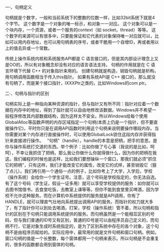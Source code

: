 一·、句柄定义

句柄就是个数字，一般和当前系统下的整数的位数一样，比如32bit系统下就是4个字节。
这个数字是一个对象的唯一标示，和对象一一对应。
这个对象可以是一个块内存，一个资源，或者一个服务的context（如 socket，thread）等等。
这个数字的来源可以有很多中，只要能保证和它代表的对象保持唯一对应就可以，比如可以用内存地址，也可以用句柄表的序号，或者干脆用一个自增ID，再或者用以上的值去异或一个常数。

传统上操作系统内核和系统服务API都是 C 语言接口的，但是其内部设计理念上又是OO的，所以有对象概念却没有对应的语言语法支持。
句柄的作用就是在 C 语言环境下代替 C++ 的对象指针来用的。
创建句柄就是构造，销毁句柄就是析构，用句柄调用函数相当于传入this指针。
如果有系统API是 C++ 接口的，那么就没有句柄了，而是某个接口指针，IXXXPtr之类的，比如Windows的com ptr。

二·、句柄与指针的区别

句柄实际上是一种指向某种资源的指针，但与指针又有所不同：指针对应着一个数据在内存中的地址，得到了指针就可以自由地修改该数据。Windows并不希望一般程序修改其内部数据结构，因为这样太不安全。所以Windows给每个使用GlobalAlloc等函数声明的内存区域指定一个句柄(本质上仍是一个指针，但不要直接操作它)，平时你只是在调用API函数时利用这个句柄来说明要操作哪段内存。当你需要对某个内存进行直接操作时，可以使用GlobalLock锁住这段内存并获得指针来直接进行操作。  
“句柄”（handle），handle的本意是把柄，把手的意思。是你与操作系统打交道的东西。举个例子：比如你做了亏心事（我说的是比如，呵呵），不幸让我抓住了把柄，那么我让你做什么你就得做什么，因为你的把柄在我这。我们编程的时候也是这样，比如我们要想操纵一个窗口，那我们就必须“抓住它的把柄”，只有这样，我们才能改变它的属性，改变它的式样，甚至销毁它（狠了点儿）。我们再引用一个通俗一点的例子，比如你考上了大学，入学后，学校（操作系统）会给你一个学生证号。注意，这个号码是学校指定的，你无法自选。有了这个号码（学生证，假设一证多用）就可以享受学校提供的服务：如你就可以去图书馆借书，去食堂吃饭，去教室上课等等。但你不能到食堂里买啤酒，因为学校不允许这种服务。而在计算机中系统提供的服务就是API调用，你有了HANDLE，就可以理直气壮地向系统提出调用API的服务。而指针的权力就大多了，有了指针你可以到处去喝酒，打架，学校（操作系统）管不着，所以句柄和指针的区别在于句柄只能调用系统提供的服务。而句柄虽然是一个能相互区别的号码，但与我们普通的ID号又有区别，普通的ID号是可以由程序员自己定义的，而句柄不行，它是对象生成时系统指定的，是为了区别系统中存在的各个对象，这个句柄不是由程序员赋给的。实际应用中，最常用的就是文件句柄和窗口句柄。例如，窗口句柄的值是一个长整数，每个窗体都用一个句柄来表示。所以句柄是不会重复的，很多的函数都会用到窗体的句柄。

